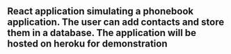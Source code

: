 ## React application simulating a phonebook application. The user can add contacts and store them in a database. The application will be hosted on heroku for demonstration